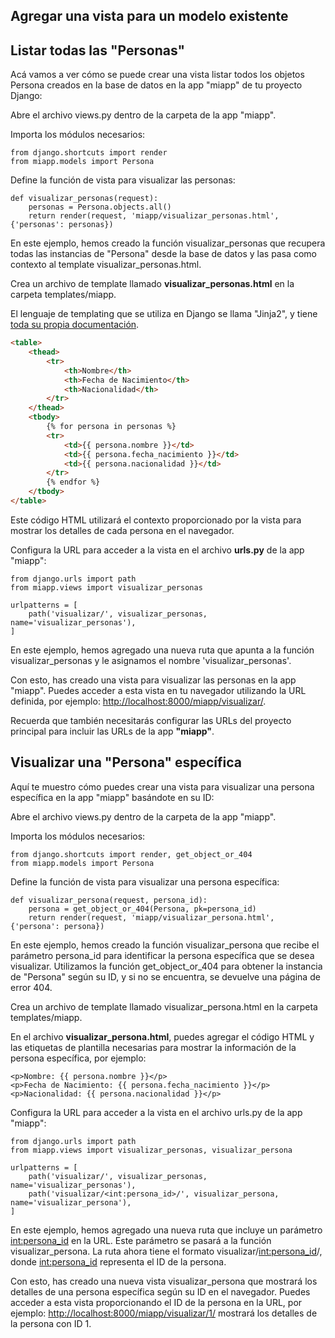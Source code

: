## Agregar una vista para un modelo existente

## Listar todas las "Personas"
Acá vamos a ver cómo se puede crear una vista listar todos los objetos Persona creados en la base de datos en la app "miapp" de tu proyecto Django:

Abre el archivo views.py dentro de la carpeta de la app "miapp".

Importa los módulos necesarios:

```
from django.shortcuts import render
from miapp.models import Persona
```

Define la función de vista para visualizar las personas:

```
def visualizar_personas(request):
    personas = Persona.objects.all()
    return render(request, 'miapp/visualizar_personas.html', {'personas': personas})
```

En este ejemplo, hemos creado la función visualizar_personas que recupera todas las instancias de "Persona" desde la base de datos y las pasa como contexto al template visualizar_personas.html.

Crea un archivo de template llamado **visualizar_personas.html** en la carpeta templates/miapp.

El lenguaje de templating que se utiliza en Django se llama "Jinja2", y tiene [toda su propia documentación](https://jinja.palletsprojects.com/en/3.1.x/).

```html
<table>
    <thead>
        <tr>
            <th>Nombre</th>
            <th>Fecha de Nacimiento</th>
            <th>Nacionalidad</th>
        </tr>
    </thead>
    <tbody>
        {% for persona in personas %}
        <tr>
            <td>{{ persona.nombre }}</td>
            <td>{{ persona.fecha_nacimiento }}</td>
            <td>{{ persona.nacionalidad }}</td>
        </tr>
        {% endfor %}
    </tbody>
</table>
```

Este código HTML utilizará el contexto proporcionado por la vista para mostrar los detalles de cada persona en el navegador.

Configura la URL para acceder a la vista en el archivo **urls.py** de la app "miapp":

```
from django.urls import path
from miapp.views import visualizar_personas

urlpatterns = [
    path('visualizar/', visualizar_personas, name='visualizar_personas'),
]
```

En este ejemplo, hemos agregado una nueva ruta que apunta a la función visualizar_personas y le asignamos el nombre 'visualizar_personas'.

Con esto, has creado una vista para visualizar las personas en la app "miapp". Puedes acceder a esta vista en tu navegador utilizando la URL definida, por ejemplo: [http://localhost:8000/miapp/visualizar/](http://localhost:8000/miapp/visualizar/).

Recuerda que también necesitarás configurar las URLs del proyecto principal para incluir las URLs de la app **"miapp"**.

## Visualizar una "Persona" específica

Aquí te muestro cómo puedes crear una vista para visualizar una persona específica en la app "miapp" basándote en su ID:

Abre el archivo views.py dentro de la carpeta de la app "miapp".

Importa los módulos necesarios:

```
from django.shortcuts import render, get_object_or_404
from miapp.models import Persona
```

Define la función de vista para visualizar una persona específica:

```
def visualizar_persona(request, persona_id):
    persona = get_object_or_404(Persona, pk=persona_id)
    return render(request, 'miapp/visualizar_persona.html', {'persona': persona})
```

En este ejemplo, hemos creado la función visualizar_persona que recibe el parámetro persona_id para identificar la persona específica que se desea visualizar. Utilizamos la función get_object_or_404 para obtener la instancia de "Persona" según su ID, y si no se encuentra, se devuelve una página de error 404.

Crea un archivo de template llamado visualizar_persona.html en la carpeta templates/miapp.

En el archivo **visualizar_persona.html**, puedes agregar el código HTML y las etiquetas de plantilla necesarias para mostrar la información de la persona específica, por ejemplo:

```
<p>Nombre: {{ persona.nombre }}</p>
<p>Fecha de Nacimiento: {{ persona.fecha_nacimiento }}</p>
<p>Nacionalidad: {{ persona.nacionalidad }}</p>
```

Configura la URL para acceder a la vista en el archivo urls.py de la app "miapp":

```
from django.urls import path
from miapp.views import visualizar_personas, visualizar_persona

urlpatterns = [
    path('visualizar/', visualizar_personas, name='visualizar_personas'),
    path('visualizar/<int:persona_id>/', visualizar_persona, name='visualizar_persona'),
]
```

En este ejemplo, hemos agregado una nueva ruta que incluye un parámetro <int:persona_id> en la URL. Este parámetro se pasará a la función visualizar_persona. La ruta ahora tiene el formato visualizar/<int:persona_id>/, donde <int:persona_id> representa el ID de la persona.

Con esto, has creado una nueva vista visualizar_persona que mostrará los detalles de una persona específica según su ID en el navegador. Puedes acceder a esta vista proporcionando el ID de la persona en la URL, por ejemplo: [http://localhost:8000/miapp/visualizar/1/](http://localhost:8000/miapp/visualizar/1/) mostrará los detalles de la persona con ID 1.